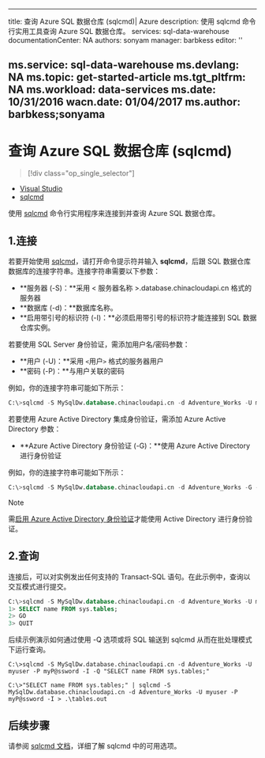 <!-- Remove Visual Studio temprorily, doc added next time -->

---
title: 查询 Azure SQL 数据仓库 (sqlcmd)| Azure
description: 使用 sqlcmd 命令行实用工具查询 Azure SQL 数据仓库。
services: sql-data-warehouse
documentationCenter: NA
authors: sonyam
manager: barbkess
editor: ''

ms.service: sql-data-warehouse
ms.devlang: NA
ms.topic: get-started-article
ms.tgt_pltfrm: NA
ms.workload: data-services
ms.date: 10/31/2016
wacn.date: 01/04/2017
ms.author: barbkess;sonyama
---

# 查询 Azure SQL 数据仓库 (sqlcmd)

> [!div class="op_single_selector"]
- [Visual Studio](./sql-data-warehouse-query-visual-studio.md)
- [sqlcmd](./sql-data-warehouse-get-started-connect-sqlcmd.md)

使用 [sqlcmd][sqlcmd] 命令行实用程序来连接到并查询 Azure SQL 数据仓库。

## 1\.连接
若要开始使用 [sqlcmd][sqlcmd]，请打开命令提示符并输入 **sqlcmd**，后跟 SQL 数据仓库数据库的连接字符串。连接字符串需要以下参数：

+ **服务器 (-S)：**采用 < 服务器名称 >.database.chinacloudapi.cn 格式的服务器
+ **数据库 (-d)：**数据库名称。
+ **启用带引号的标识符 (-I)：**必须启用带引号的标识符才能连接到 SQL 数据仓库实例。

若要使用 SQL Server 身份验证，需添加用户名/密码参数：

+ **用户 (-U)：**采用 `<`用户`>` 格式的服务器用户
+ **密码 (-P)：**与用户关联的密码

例如，你的连接字符串可能如下所示：

```sql
C:\>sqlcmd -S MySqlDw.database.chinacloudapi.cn -d Adventure_Works -U myuser -P myP@ssword -I
```

若要使用 Azure Active Directory 集成身份验证，需添加 Azure Active Directory 参数：

+ **Azure Active Directory 身份验证 (-G)：**使用 Azure Active Directory 进行身份验证

例如，你的连接字符串可能如下所示：

```sql
C:\>sqlcmd -S MySqlDw.database.chinacloudapi.cn -d Adventure_Works -G -I
```

> [!NOTE]
> 需[启用 Azure Active Directory 身份验证](./sql-data-warehouse-authentication.md)才能使用 Active Directory 进行身份验证。

## 2\.查询
连接后，可以对实例发出任何支持的 Transact-SQL 语句。在此示例中，查询以交互模式进行提交。

```sql
C:\>sqlcmd -S MySqlDw.database.chinacloudapi.cn -d Adventure_Works -U myuser -P myP@ssword -I
1> SELECT name FROM sys.tables;
2> GO
3> QUIT
```

后续示例演示如何通过使用 -Q 选项或将 SQL 输送到 sqlcmd 从而在批处理模式下运行查询。

```
C:\>sqlcmd -S MySqlDw.database.chinacloudapi.cn -d Adventure_Works -U myuser -P myP@ssword -I -Q "SELECT name FROM sys.tables;"

C:\>"SELECT name FROM sys.tables;" | sqlcmd -S MySqlDw.database.chinacloudapi.cn -d Adventure_Works -U myuser -P myP@ssword -I > .\tables.out
```

## 后续步骤
请参阅 [sqlcmd 文档][sqlcmd]，详细了解 sqlcmd 中的可用选项。

<!--Image references-->

<!--Article references-->

<!--MSDN references--> 
[sqlcmd]: https://msdn.microsoft.com/zh-cn/library/ms162773.aspx
[Azure portal]: https://portal.azure.cn

<!--Other Web references-->

<!---HONumber=Mooncake_Quality_Review_0104_2017-->